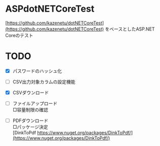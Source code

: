 # ASPdotNETCoreTest
[https://github.com/kazenetu/dotNETCoreTest](https://github.com/kazenetu/dotNETCoreTest) をベースとしたASP.NET Coreのテスト

# TODO
- [X] パスワードのハッシュ化
- [ ] CSV出力対象カラムの設定機能
- [X] CSVダウンロード
- [ ] ファイルアップロード  
  □容量制限の確認  
- [ ] PDFダウンロード  
  □パッケージ決定  
   [DinkToPdf https://www.nuget.org/packages/DinkToPdf/](https://www.nuget.org/packages/DinkToPdf/)
 